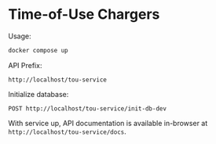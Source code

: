 # Time-of-Use Chargers
Usage: 
```bash
docker compose up
```

API Prefix:
```
http://localhost/tou-service
```

Initialize database: 
```
POST http://localhost/tou-service/init-db-dev
```

With service up, API documentation is available in-browser at `http://localhost/tou-service/docs`.
